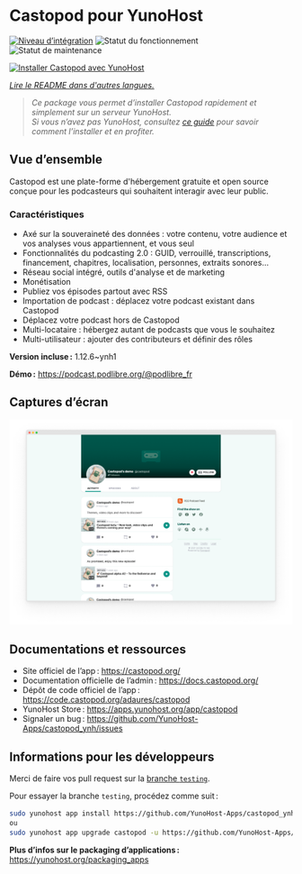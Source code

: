 <!--
Nota bene : ce README est automatiquement généré par <https://github.com/YunoHost/apps/tree/master/tools/readme_generator>
Il NE doit PAS être modifié à la main.
-->

# Castopod pour YunoHost

[![Niveau d’intégration](https://dash.yunohost.org/integration/castopod.svg)](https://ci-apps.yunohost.org/ci/apps/castopod/) ![Statut du fonctionnement](https://ci-apps.yunohost.org/ci/badges/castopod.status.svg) ![Statut de maintenance](https://ci-apps.yunohost.org/ci/badges/castopod.maintain.svg)

[![Installer Castopod avec YunoHost](https://install-app.yunohost.org/install-with-yunohost.svg)](https://install-app.yunohost.org/?app=castopod)

*[Lire le README dans d'autres langues.](./ALL_README.md)*

> *Ce package vous permet d’installer Castopod rapidement et simplement sur un serveur YunoHost.*  
> *Si vous n’avez pas YunoHost, consultez [ce guide](https://yunohost.org/install) pour savoir comment l’installer et en profiter.*

## Vue d’ensemble

Castopod est une plate-forme d'hébergement gratuite et open source conçue pour les podcasteurs qui souhaitent interagir avec leur public.


### Caractéristiques

- Axé sur la souveraineté des données : votre contenu, votre audience et vos analyses vous appartiennent, et vous seul
- Fonctionnalités du podcasting 2.0 : GUID, verrouillé, transcriptions, financement, chapitres, localisation, personnes, extraits sonores…
- Réseau social intégré, outils d'analyse et de marketing
- Monétisation
- Publiez vos épisodes partout avec RSS
- Importation de podcast : déplacez votre podcast existant dans Castopod
- Déplacez votre podcast hors de Castopod
- Multi-locataire : hébergez autant de podcasts que vous le souhaitez
- Multi-utilisateur : ajouter des contributeurs et définir des rôles

**Version incluse :** 1.12.6~ynh1

**Démo :** <https://podcast.podlibre.org/@podlibre_fr>

## Captures d’écran

![Capture d’écran de Castopod](./doc/screenshots/screenshot.png)

## Documentations et ressources

- Site officiel de l’app : <https://castopod.org/>
- Documentation officielle de l’admin : <https://docs.castopod.org/>
- Dépôt de code officiel de l’app : <https://code.castopod.org/adaures/castopod>
- YunoHost Store : <https://apps.yunohost.org/app/castopod>
- Signaler un bug : <https://github.com/YunoHost-Apps/castopod_ynh/issues>

## Informations pour les développeurs

Merci de faire vos pull request sur la [branche `testing`](https://github.com/YunoHost-Apps/castopod_ynh/tree/testing).

Pour essayer la branche `testing`, procédez comme suit :

```bash
sudo yunohost app install https://github.com/YunoHost-Apps/castopod_ynh/tree/testing --debug
ou
sudo yunohost app upgrade castopod -u https://github.com/YunoHost-Apps/castopod_ynh/tree/testing --debug
```

**Plus d’infos sur le packaging d’applications :** <https://yunohost.org/packaging_apps>
